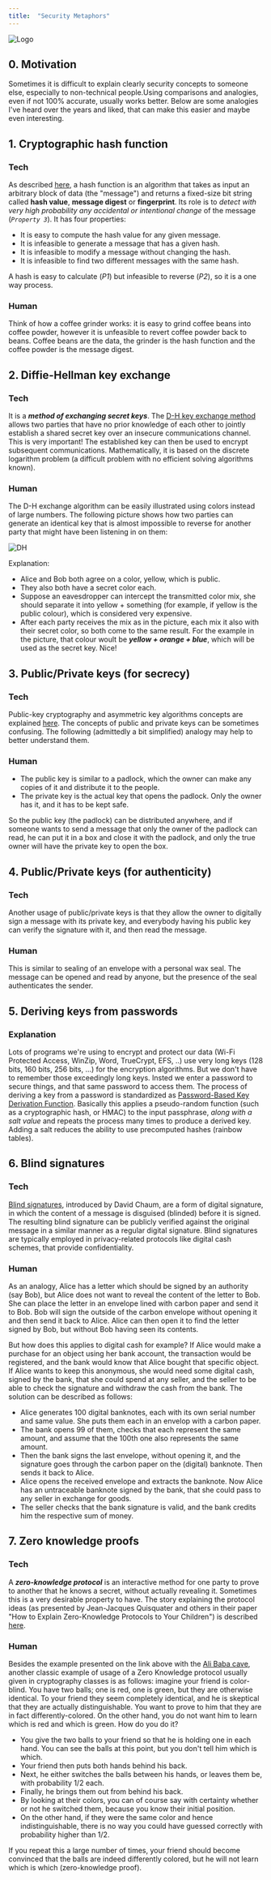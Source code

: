 ```yaml
---
title:  "Security Metaphors"
---
```


![Logo](/assets/images/accessible-security.jpg)

## 0. Motivation
Sometimes it is difficult to explain clearly security concepts to someone else, especially to non-technical people.Using comparisons and analogies, even if not 100% accurate, usually works better. Below are some analogies I've heard over the years and liked, that can make this easier and maybe even interesting.

## 1. Cryptographic hash function

### Tech
As described [here](https://en.wikipedia.org/wiki/Cryptographic_hash_function), a hash function is an algorithm that takes as input an arbitrary block of data (the "message") and returns a fixed-size bit string called **hash value**, **message digest** or **fingerprint**. Its role is to _detect with very high probability any accidental or intentional change_ of the message (_`Property 3`_). It has four properties:
* It is easy to compute the hash value for any given message.
* It is infeasible to generate a message that has a given hash.
* It is infeasible to modify a message without changing the hash.
* It is infeasible to find two different messages with the same hash.

A hash is easy to calculate (*P1*) but infeasible to reverse (*P2*), so it is a one way process. 

### Human
Think of how a coffee grinder works: it is easy to grind coffee beans into coffee powder, however it is unfeasible to revert coffee powder back to beans. Coffee beans are the data, the grinder is the hash function and the coffee powder is the message digest.

## 2. Diffie-Hellman key exchange

### Tech
It is a *__method of exchanging secret keys__*. The [D-H key exchange method](https://en.wikipedia.org/wiki/Diffie%E2%80%93Hellman_key_exchange) allows two parties that have no prior knowledge of each other to jointly establish a shared secret key over an insecure communications channel. This is very important! The established key can then be used to encrypt subsequent communications. Mathematically, it is based on the discrete logarithm problem (a difficult problem with no efficient solving algorithms known). 

### Human
The D-H exchange algorithm can be easily illustrated  using colors instead of large numbers. The following picture shows how two parties can generate an identical key that is almost impossible to reverse for another party that might have been listening in on them:

![DH](/assets/images/dh.png)

Explanation:

* Alice and Bob both agree on a color, yellow, which is public. 
* They also both have a secret color each. 
* Suppose an eavesdropper can intercept the transmitted color mix, she should separate it into yellow + something (for example, if yellow is the public colour), which is considered very expensive. 
* After each party receives the mix as in the picture, each mix it also with their secret color, so both come to the same result. For the example in the picture, that colour woult be **_yellow + orange + blue_**, which will be used as the secret key. Nice!

## 3. Public/Private keys (for secrecy)

### Tech
Public-key cryptography and asymmetric key algorithms concepts are explained [here](https://en.wikipedia.org/wiki/Public-key_cryptography). The concepts of public and private keys can be sometimes confusing. The following (admittedly a bit simplified) analogy may help to better understand them.

### Human
* The public key is similar to a padlock, which the owner can make any copies of it and distribute it to the people.
* The private key is the actual key that opens the padlock. Only the owner has it, and it has to be kept safe.

So the public key (the padlock) can be distributed anywhere, and if someone wants to send a message that only the owner of the padlock can read,  he can put it in a box and close it with the padlock, and only the true owner will have the private key to open the box. 

## 4. Public/Private keys (for authenticity)

### Tech
Another usage of public/private keys is that they allow the owner to digitally sign a message with its private key, and everybody having his public key can verify the signature with it, and then read the message. 

### Human
This is similar to sealing of an envelope with a personal wax seal. The message can be opened and read by anyone, but the presence of the seal authenticates the sender.

## 5. Deriving keys from passwords

### Explanation
Lots of programs we're using to encrypt and protect our data (Wi-Fi Protected Access, WinZip, Word, TrueCrypt, EFS, ..) use very long keys (128 bits, 160 bits, 256 bits, ...) for the encryption algorithms. But we don't have to remember those exceedingly long keys. Insted we enter a password to secure things, and that same password to access them. The process of deriving a key from a password is standardized as [Password-Based Key Derivation Function](https://en.wikipedia.org/wiki/PBKDF2). Basically this applies a pseudo-random function (such as a cryptographic hash, or HMAC) to the input passphrase, _along with a salt value_ and repeats the process many times to produce a derived key. Adding a salt reduces the ability to use precomputed hashes (rainbow tables).

## 6. Blind signatures

### Tech
[Blind signatures](https://en.wikipedia.org/wiki/Blind_signature), introduced by David Chaum, are a form of digital signature, in which the content of a message is disguised (blinded) before it is signed. The resulting blind signature can be publicly verified against the original message in a similar manner as a regular digital signature. Blind signatures are typically employed in privacy-related protocols like digital cash schemes, that provide confidentiality.

### Human
As an analogy, Alice has a letter which should be signed by an authority (say Bob), but Alice does not want to reveal the content of the letter to Bob. She can place the letter in an envelope lined with carbon paper and send it to Bob. Bob will sign the outside of the carbon envelope without opening it and then send it back to Alice. Alice can then open it to find the letter signed by Bob, but without Bob having seen its contents.

But how does this applies to digital cash for example? If Alice would make a purchase for an object using her bank account, the transaction would be registered, and the bank would know that Alice bought that specific object. If Alice wants to keep this anonymous, she would need some digital cash, signed by the bank, that she could spend at any seller, and the seller to be able to check the signature and withdraw the cash from the bank. The solution can be described as follows:

* Alice generates 100 digital banknotes, each with its own serial number and same value. She puts them each in an envelop with a carbon paper.
* The bank opens 99 of them, checks that each represent the same amount, and assume that the 100th one also represents the same amount. 
* Then the bank signs the last envelope, without opening it, and the signature goes through the carbon paper on the (digital) banknote. Then sends it back to Alice.
* Alice opens the received envelope and extracts the banknote. Now Alice has an untraceable banknote signed by the bank, that she could pass to any seller in exchange for goods. 
* The seller checks that the bank signature is valid, and the bank credits him the respective sum of money.

## 7. Zero knowledge proofs

### Tech
A **_zero-knowledge protocol_** is an interactive method for one party to prove to another that he knows a secret, without actually revealing it. Sometimes this is a very desirable property to have. The story explaining the protocol ideas (as presented by Jean-Jacques Quisquater and others in their paper "How to Explain Zero-Knowledge Protocols to Your Children") is described [here](https://en.wikipedia.org/wiki/Zero-knowledge_proof#Abstract_example). 

### Human
Besides the example presented on the link above with the [Ali Baba cave](https://en.wikipedia.org/wiki/Zero-knowledge_proof#The_Ali_Baba_cave), another classic example of usage of a Zero Knowledge protocol usually given in cryptography classes is as follows: imagine your friend is color-blind. You have two balls; one is red, one is green, but they are otherwise identical. To your friend they seem completely identical, and he is skeptical that they are actually distinguishable. You want to prove to him that they are in fact differently-colored. On the other hand, you do not want him to learn which is red and which is green. How do you do it?
* You give the two balls to your friend so that he is holding one in each hand. You can see the balls at this point, but you don't tell him which is which. 
* Your friend then puts both hands behind his back. 
* Next, he either switches the balls between his hands, or leaves them be, with probability 1/2 each. 
* Finally, he brings them out from behind his back. 
* By looking at their colors, you can of course say with certainty whether or not he switched them, because you know their initial position.
* On the other hand, if they were the same color and hence indistinguishable, there is no way you could have guessed correctly with probability higher than 1/2.

If you repeat this a large number of times, your friend should become convinced that the balls are indeed differently colored, but he will not learn which is which (zero-knowledge proof). 
